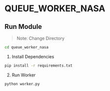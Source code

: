 # QUEUE_WORKER_NASA

## Run Module

> Note: Change Directory
```sh
cd queue_worker_nasa
```

1. Install Dependencies 
```sh
pip install -r requirements.txt
```

2. Run Worker
```sh
python worker.py
```